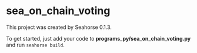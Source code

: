 # sea_on_chain_voting

This project was created by Seahorse 0.1.3.

To get started, just add your code to **programs_py/sea_on_chain_voting.py** and run `seahorse build`.
